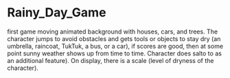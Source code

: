 # Rainy_Day_Game
first game 
moving animated background with houses, cars, and trees. The character jumps to avoid obstacles and gets tools or objects to stay dry
(an umbrella, raincoat, TukTuk, a bus, or a car), if scores are good, then at some point sunny weather shows up from time to time.
Character does salto to as an additional feature). 
On display, there is a scale (level of dryness of the character).


